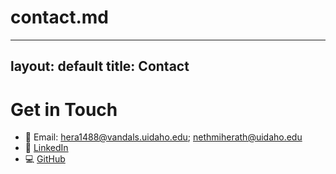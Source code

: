 # contact.md
---
layout: default
title: Contact
---

# Get in Touch

- 📧 Email: hera1488@vandals.uidaho.edu; nethmiherath@uidaho.edu
- 🔗 [LinkedIn](https://linkedin.com/in/nethmih)
- 💻 [GitHub](https://github.com/yourusername)
